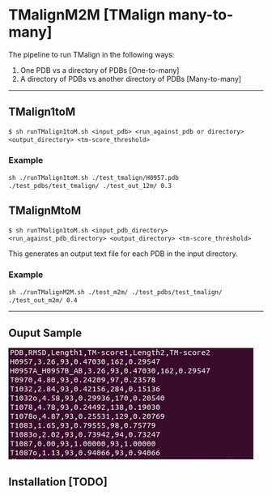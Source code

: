 # TMalignM2M [TMalign many-to-many]
The pipeline to run TMalign in the following ways:
1. One PDB vs a directory of PDBs [One-to-many]
2. A directory of PDBs vs another directory of PDBs [Many-to-many]

----

## TMalign1toM
```
$ sh runTMalign1toM.sh <input_pdb> <run_against_pdb or directory> <output_directory> <tm-score_threshold>
```
### Example
```
sh ./runTMalign1toM.sh ./test_tmalign/H0957.pdb ./test_pdbs/test_tmalign/ ./test_out_12m/ 0.3
```
## TMalignMtoM
```
$ sh runTMalign1toM.sh <input_pdb_directory> <run_against_pdb_directory> <output_directory> <tm-score_threshold>
```
This generates an output text file for each PDB in the input directory.

### Example
```
sh ./runTMalignM2M.sh ./test_m2m/ ./test_pdbs/test_tmalign/ ./test_out_m2m/ 0.4
```
----

## Ouput Sample
![IMG](image/Screenshot.png)

## Installation [TODO]


